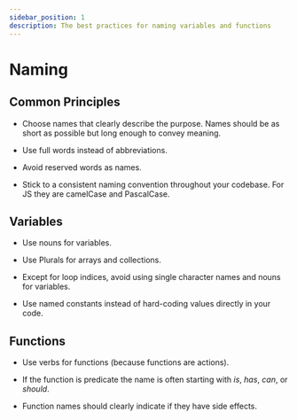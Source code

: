 ```yaml
---
sidebar_position: 1
description: The best practices for naming variables and functions
---
```


# Naming

## Common Principles

- Choose names that clearly describe the purpose. Names should be as short as
  possible but long enough to convey meaning.

- Use full words instead of abbreviations.

- Avoid reserved words as names.

- Stick to a consistent naming convention throughout your codebase. For JS they
  are camelCase and PascalCase.

## Variables

- Use nouns for variables.

- Use Plurals for arrays and collections.

- Except for loop indices, avoid using single character names and nouns for
  variables.

- Use named constants instead of hard-coding values directly in your code.

## Functions

- Use verbs for functions (because functions are actions).

- If the function is predicate the name is often starting with _is_, _has_,
  _can_, or _should_.

- Function names should clearly indicate if they have side effects.
